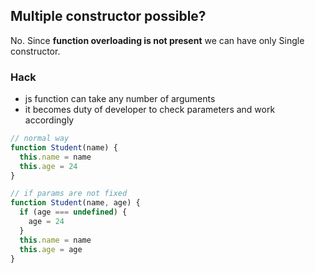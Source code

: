 ## Multiple constructor possible?
No. Since **function overloading is not present** we can have only Single constructor.
### Hack
- js function can take any number of arguments
- it becomes duty of developer to check parameters and work accordingly

```js
// normal way
function Student(name) {
  this.name = name
  this.age = 24
}

// if params are not fixed
function Student(name, age) {
  if (age === undefined) {
    age = 24
  }
  this.name = name
  this.age = age
}
```
